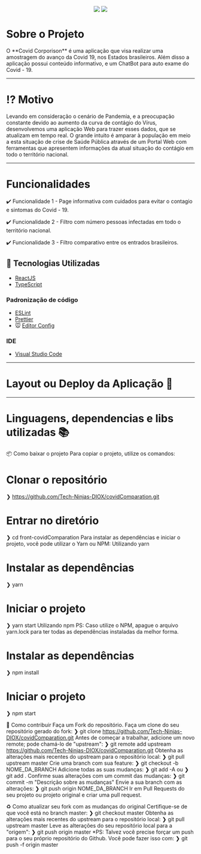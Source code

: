 <p align="center"> <img src="https://img.shields.io/static/v1?label=React&message=framework&color=blue&style=for-the-badge&logo=React"/>
<img src="https://img.shields.io/static/v1?label=JavaScript&message=framework&color=blue&style=for-the-badge&logo=JavaScript"/></p>


<h1 align="justify"> Sobre o Projeto</h1>
O **Covid Corporison** é uma aplicação que visa realizar uma amostragem do avanço da Covid 19, nos Estados brasileiros. Além disso a aplicação possui conteúdo informativo, e um ChatBot para auto exame do Covid - 19.

---

<h1 align="justify"> ⁉️ Motivo</h1>
Levando em consideração o cenário de Pandemia, e a preocupação constante devido ao aumento da curva de contágio do Vírus, desenvolvemos uma aplicação Web para trazer esses dados, que se atualizam em tempo real.
O grande intuito é amparar à população em meio a esta situação de crise de Saúde Pública através de um Portal Web com ferramentas que apresentem informações da atual situação do contágio em todo o território nacional. 

----

<h1 align="justify"> Funcionalidades</h1>

<p> ✔️ Funcionalidade 1 - Page informativa com cuidados para evitar o contagio e sintomas do Covid - 19.</p> 

<p> ✔️ Funcionalidade 2 - Filtro com número pessoas infectadas em todo o território nacional.</p> 

<p> ✔️ Funcionalidade 3 - Filtro comparativo entre os entrados brasileiros. </p> 



## :rocket: Tecnologias Utilizadas

- [ReactJS](https://reactjs.org/)
- [TypeScript](https://www.typescriptlang.org/)

### Padronização de código

- [ESLint](https://eslint.org/)
- [Prettier](https://prettier.io/)
- :mouse: [Editor Config](https://editorconfig.org/)

### IDE

- [Visual Studio Code](https://code.visualstudio.com/)


----
<h1> Layout ou Deploy da Aplicação 💨 </h1>

----

<h1> Linguagens, dependencias e libs utilizadas 📚 </h1>




📦 Como baixar o projeto
Para copiar o projeto, utilize os comandos:
 # Clonar o repositório
  ❯ https://github.com/Tech-Ninjas-DIOX/covidComparation.git

  # Entrar no diretório
  ❯ cd front-covidComparation
Para instalar as dependências e iniciar o projeto, você pode utilizar o Yarn ou NPM:
Utilizando yarn
 # Instalar as dependências
  ❯ yarn

  # Iniciar o projeto
  ❯ yarn start
Utilizando npm
PS: Caso utilize o NPM, apague o arquivo yarn.lock para ter todas as dependências instaladas da melhor forma.
 # Instalar as dependências
  ❯ npm install

  # Iniciar o projeto
  ❯ npm start

🔗 Como contribuir
Faça um Fork do repositório.
Faça um clone do seu repositório gerado do fork:
❯ git clone https://github.com/Tech-Ninjas-DIOX/covidComparation.git
Antes de começar a trabalhar, adicione um novo remote; pode chamá-lo de "upstream":
❯ git remote add upstream https://github.com/Tech-Ninjas-DIOX/covidComparation.git
Obtenha as alterações mais recentes do upstream para o repositório local:
❯ git pull upstream master
Crie uma branch com sua feature:
❯ git checkout -b NOME_DA_BRANCH
Adicione todas as suas mudanças:
❯ git add -A ou ❯ git add .
Confirme suas alterações com um commit das mudanças:
❯ git commit -m "Descrição sobre as mudanças"
Envie a sua branch com as alterações:
❯ git push origin NOME_DA_BRANCH
Ir em Pull Requests do seu projeto ou projeto original e criar uma pull request.

♻️ Como atualizar seu fork com as mudanças do original
Certifique-se de que você está no branch master:
❯ git checkout master
Obtenha as alterações mais recentes do upstream para o repositório local:
❯ git pull upstream master
Leve as alterações do seu repositório local para a "origem":
❯ git push origin master
*PS: Talvez você precise forçar um push para o seu próprio repositório do Github. Você pode fazer isso com:
❯ git push -f origin master

